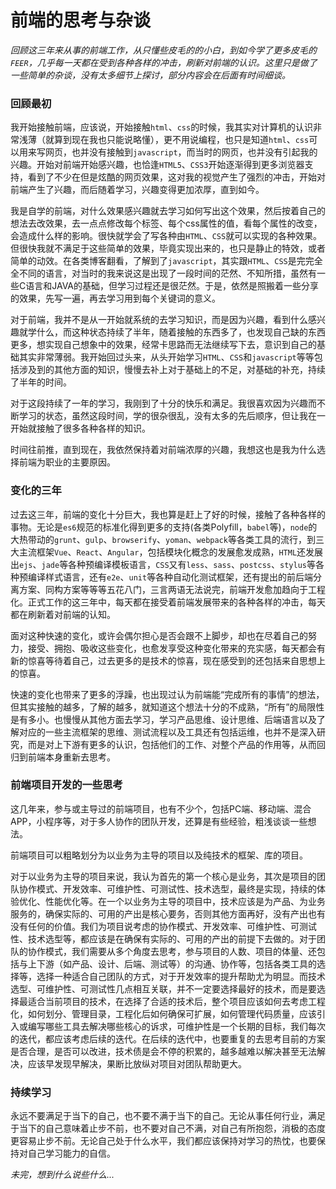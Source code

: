 # 前端的思考与杂谈

_回顾这三年来从事的前端工作，从只懂些皮毛的的小白，到如今学了更多皮毛的`FEER`，几乎每一天都在受到各种各样的冲击，刷新对前端的认识。这里只是做了一些简单的杂谈，没有太多细节上探讨，部分内容会在后面有时间细谈。_
<!-- more -->

### 回顾最初

我开始接触前端，应该说，开始接触`html`、`css`的时候，我其实对计算机的认识非常浅薄（就算到现在我也只能说略懂），更不用说编程，也只是知道`html`、`css`可以用来写网页，也并没有接触到`javascript`，而当时的网页，也并没有引起我的兴趣。开始对前端开始感兴趣，也恰逢`HTML5`、`CSS3`开始逐渐得到更多浏览器支持，看到了不少在但是炫酷的网页效果，这对我的视觉产生了强烈的冲击，开始对前端产生了兴趣，而后随着学习，兴趣变得更加浓厚，直到如今。

我是自学的前端，对什么效果感兴趣就去学习如何写出这个效果，然后按着自己的想法去改效果，去一点点修改每个标签、每个css属性的值，看每个属性的改变，会造成什么样的影响。很快就学会了写各种由`HTML`、`CSS`就可以实现的各种效果。但很快我就不满足于这些简单的效果，毕竟实现出来的，也只是静止的特效，或者简单的动效。在各类博客翻看，了解到了`javascript`，其实跟`HTML`、`CSS`是完完全全不同的语言，对当时的我来说这是出现了一段时间的茫然、不知所措，虽然有一些C语言和JAVA的基础，但学习过程还是很茫然。于是，依然是照搬着一些分享的效果，先写一遍，再去学习用到每个关键词的意义。

对于前端，我并不是从一开始就系统的去学习知识，而是因为兴趣，看到什么感兴趣就学什么，而这种状态持续了半年，随着接触的东西多了，也发现自己缺的东西更多，想实现自己想象中的效果，经常卡思路而无法继续写下去，意识到自己的基础其实非常薄弱。我开始回过头来，从头开始学习`HTML`、`CSS`和`javascript`等等包括涉及到的其他方面的知识，慢慢去补上对于基础上的不足，对基础的补充，持续了半年的时间。

对于这段持续了一年的学习，我刚到了十分的快乐和满足。我很喜欢因为兴趣而不断学习的状态，虽然这段时间，学的很杂很乱，没有太多的先后顺序，但让我在一开始就接触了很多各种各样的知识。

时间往前推，直到现在，我依然保持着对前端浓厚的兴趣，我想这也是我为什么选择前端为职业的主要原因。

### 变化的三年

过去这三年，前端的变化十分巨大，我也算是赶上了好的时候，接触了各种各样的事物。无论是`es6`规范的标准化得到更多的支持(各类Polyfill，`babel`等)，`node`的大热带动的`grunt`、`gulp`、`browserify`、`yoman`、`webpack`等各类工具的流行，到三大主流框架`Vue`、`React`、`Angular`，包括模块化概念的发展愈发成熟，`HTML`还发展出`ejs`、`jade`等各种预编译模板语言，`CSS`又有`less`、`sass`、`postcss`、`stylus`等各种预编译样式语言，还有`e2e`、`unit`等各种自动化测试框架，还有提出的前后端分离方案、同构方案等等等五花八门，三言两语无法说完，前端开发愈加趋向于工程化。正式工作的这三年中，每天都在接受着前端发展带来的各种各样的冲击，每天都在刷新着对前端的认知。

面对这种快速的变化，或许会偶尔担心是否会跟不上脚步，却也在尽着自己的努力，接受、拥抱、吸收这些变化，也愈发享受这种变化带来的充实感，每天都会有新的惊喜等待着自己，过去更多的是技术的惊喜，现在感受到的还包括来自思想上的惊喜。

快速的变化也带来了更多的浮躁，也出现过认为前端能“完成所有的事情”的想法，但其实接触的越多，了解的越多，就知道这个想法十分的不成熟，“所有”的局限性是有多小。也慢慢从其他方面去学习，学习产品思维、设计思维、后端语言以及了解对应的一些主流框架的思维、测试流程以及工具还有包括运维，也并不是深入研究，而是对上下游有更多的认识，包括他们的工作、对整个产品的作用等，从而回归到前端本身重新去思考。

### 前端项目开发的一些思考

这几年来，参与或主导过的前端项目，也有不少个，包括PC端、移动端、混合APP，小程序等，对于多人协作的团队开发，还算是有些经验，粗浅谈谈一些想法。

前端项目可以粗略划分为以业务为主导的项目以及纯技术的框架、库的项目。

对于以业务为主导的项目来说，我认为首先的第一个核心是业务，其次是项目的团队协作模式、开发效率、可维护性、可测试性、技术选型，最终是实现，持续的体验优化、性能优化等。在一个以业务为主导的项目中，技术应该是为产品、为业务服务的，确保实际的、可用的产出是核心要务，否则其他方面再好，没有产出也有没有任何的价值。我们为项目说考虑的协作模式、开发效率、可维护性、可测试性、技术选型等，都应该是在确保有实际的、可用的产出的前提下去做的。对于团队的协作模式，我们需要从多个角度去思考，参与项目的人数、项目的体量、还包括与上下游（如产品、设计、后端、测试等）的沟通、协作等，包括各类工具的选择等，选择一种适合自己团队的方式，对于开发效率的提升帮助尤为明显。而技术选型、可维护性、可测试性几点相互关联，并不一定要选择最好的技术，而是要选择最适合当前项目的技术，在选择了合适的技术后，整个项目应该如何去考虑工程化，如何划分、管理目录，工程化后如何确保可扩展，如何管理代码质量，应该引入或编写哪些工具去解决哪些核心的诉求，可维护性是一个长期的目标，我们每次的迭代，都应该考虑后续的迭代。在后续的迭代中，也要重复的去思考目前的方案是否合理，是否可以改进，技术债是会不停的积累的，越多越难以解决甚至无法解决，应该早发现早解决，果断比放纵对项目对团队帮助更大。

### 持续学习

永远不要满足于当下的自己，也不要不满于当下的自己。无论从事任何行业，满足于当下的自己意味着止步不前，也不要对自己不满，对自己有所抱怨，消极的态度更容易止步不前。无论自己处于什么水平，我们都应该保持对学习的热忱，也要保持对自己学习能力的自信。


_未完，想到什么说些什么..._
